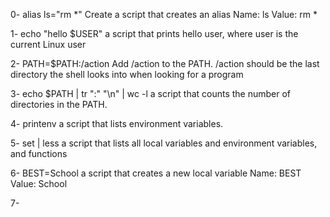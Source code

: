  0- alias ls="rm *" Create a script that creates an alias Name: ls Value: rm *

 1- echo "hello $USER" a script that prints hello user, where user is the current Linux user

 2- PATH=$PATH:/action Add /action to the PATH. /action should be the last directory the shell looks into when looking for a program

 3- echo $PATH | tr ":" "\n" | wc -l  a script that counts the number of directories in the PATH.

 4- printenv a script that lists environment variables.

 5- set | less a script that lists all local variables and environment variables, and functions

 6- BEST=School a script that creates a new local variable Name: BEST Value: School

 7-    

